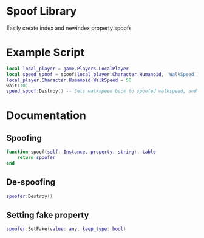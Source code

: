 # Spoof Library
Easily create index and newindex property spoofs

# Example Script

```lua
local local_player = game.Players.LocalPlayer
local speed_spoof = spoof(local_player.Character.Humanoid, 'WalkSpeed')
local_player.Character.Humanoid.WalkSpeed = 50
wait(10)
speed_spoof:Destroy() -- Sets walkspeed back to spoofed walkspeed, and removes spoofs
```

# Documentation

## Spoofing

```lua
function spoof(self: Instance, property: string): table
    return spoofer
end
```

## De-spoofing

```lua
spoofer:Destroy()
```

## Setting fake property

```lua
spoofer:SetFake(value: any, keep_type: bool)
```

